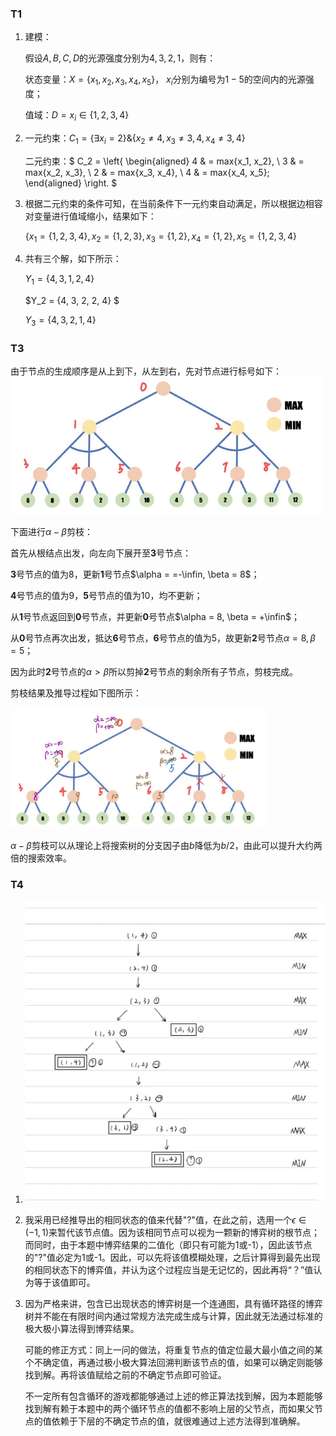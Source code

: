 ### T1

1. 建模：

   假设$A, B, C, D$的光源强度分别为$4, 3, 2, 1$，则有：

   状态变量：$X = \{x_1, x_ 2, x_3, x_4, x_5\}$， $x_i$分别为编号为$1-5$的空间内的光源强度；

   值域：$D = x_i\in\{1, 2, 3, 4\}$

2. 一元约束：$C_1 = \{\exists x_i = 2\}\&\{x_2 \neq 4, x_3 \neq 3, 4, x_4 \neq 3, 4\}$

   二元约束：$ C_2 = \left\{ \begin{aligned} 4 & =  max\{x_1, x_2\}, \\ 3 & = max\{x_2, x_3\}, \\ 2 & = max\{x_3, x_4\}, \\ 4 & = max\{x_4, x_5\};  \end{aligned} \right. $

3. 根据二元约束的条件可知，在当前条件下一元约束自动满足，所以根据边相容对变量进行值域缩小，结果如下：

   $\{x_ 1 = \{1, 2, 3, 4\}, x_2 = \{1, 2, 3\}, x_3  = \{1, 2\}, x_4 = \{1, 2\}, x_5 = \{1, 2, 3, 4\}$

4. 共有三个解，如下所示：

   $Y_1 = \{4, 3, 1, 2, 4\}$

   $Y_2 = \{4, 3, 2, 2, 4\} $

   $Y_3 = \{4, 3, 2, 1, 4\}$



### T3

由于节点的生成顺序是从上到下，从左到右，先对节点进行标号如下：<img src="HW2.assets/9bc553c04676a0d9fa2e2ec90093c23.jpg" alt="9bc553c04676a0d9fa2e2ec90093c23" style="zoom:50%;" />

下面进行$\alpha - \beta$剪枝：

首先从根结点出发，向左向下展开至**3**号节点：

**3**号节点的值为8，更新**1**号节点$\alpha = =-\infin, \beta = 8$；

**4**号节点的值为9，**5**号节点的值为10，均不更新；

从**1**号节点返回到**0**号节点，并更新**0**号节点$\alpha = 8, \beta = +\infin$；

从**0**号节点再次出发，抵达**6**号节点，**6**号节点的值为5，故更新**2**号节点$\alpha = 8, \beta = 5$；

因为此时**2**号节点的$\alpha > \beta$所以剪掉**2**号节点的剩余所有子节点，剪枝完成。

剪枝结果及推导过程如下图所示：

<img src="HW2.assets/7f3a8035ab3cf270652fdeaa2ec43fd.jpg" alt="7f3a8035ab3cf270652fdeaa2ec43fd" style="zoom:40%;" />

$\alpha - \beta$剪枝可以从理论上将搜索树的分支因子由$b$降低为$b / 2$，由此可以提升大约两倍的搜索效率。

### T4

1. <img src="HW2.assets/d24678774b7fd9a40750b7bcde56638.jpg" alt="d24678774b7fd9a40750b7bcde56638" style="zoom:50%;" />

2. 我采用已经推导出的相同状态的值来代替"?"值，在此之前，选用一个$\epsilon \in (-1, 1)$来暂代该节点值。因为该相同节点可以视为一颗新的博弈树的根节点；而同时，由于本题中博弈结果的二值化（即只有可能为1或-1），因此该节点的"?"值必定为1或-1。因此，可以先将该值模糊处理，之后计算得到最先出现的相同状态下的博弈值，并认为这个过程应当是无记忆的，因此再将“？”值认为等于该值即可。

3. 因为严格来讲，包含已出现状态的博弈树是一个连通图，具有循环路径的博弈树并不能在有限时间内通过常规方法完成生成与计算，因此就无法通过标准的极大极小算法得到博弈结果。

   可能的修正方式：同上一问的做法，将重复节点的值定位最大最小值之间的某个不确定值，再通过极小极大算法回溯判断该节点的值，如果可以确定则能够找到解。再将该值赋给之前的不确定节点即可验证。

   不一定所有包含循环的游戏都能够通过上述的修正算法找到解，因为本题能够找到解有赖于本题中的两个循环节点的值都不影响上层的父节点，而如果父节点的值依赖于下层的不确定节点的值，就很难通过上述方法得到准确解。

